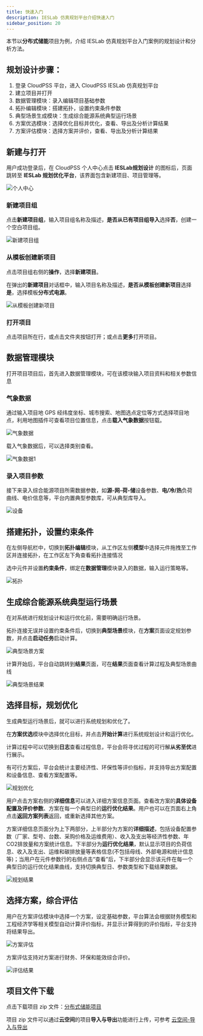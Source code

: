 ```yaml
---
title: 快速入门
description: IESLab 仿真规划平台介绍快速入门
sidebar_position: 20
---
```


本节以**分布式储能**项目为例，介绍 IESLab 仿真规划平台入门案例的规划设计和分析方法。


## 规划设计步骤：
 1.	登录 CloudPSS 平台，进入 CloudPSS IESLab 仿真规划平台
 2.	建立项目并打开
 3.	数据管理模块：录入编辑项目基础参数
 4.	拓扑编辑模块：搭建拓扑，设置约束条件参数
 5.	典型场景生成模块：生成综合能源系统典型运行场景
 6.	方案优选模块：选择优化目标并优化，查看、导出及分析计算结果
 7.	方案评估模块：选择方案并评价，查看、导出及分析计算结果


## 新建与打开

用户成功登录后，在 CloudPSS 个人中心点击 **IESLab规划设计** 的图标后，页面跳转至 **IESLab 规划优化平台**，该界面包含新建项目、项目管理等。

![个人中心](./center.png "个人中心")


### 新建项目组

点击**新建项目组**，输入项目组名称及描述，**是否从已有项目组导入**选择**否**，创建一个空白项目组。

![新建项目组](./newprofilo.png "新建项目组")

### 从模板创建新项目

点击项目组右侧的**操作**，选择**新建项目**。

在弹出的**新建项目**对话框中，输入项目名称及描述，**是否从模板创建新项目**选择**是**，选择模板**分布式电源**。

![从模板创建新项目](./new1.png "从模板创建新项目")

### 打开项目

点击项目所在行，或点击文件夹按钮打开；或点击**更多**打开项目。



## 数据管理模块

打开项目项目后，首先进入数据管理模块，可在该模块输入项目资料和相关参数信息

### 气象数据

通过输入项目地 GPS 经纬度坐标、城市搜索、地图选点定位等方式选择项目地点，利用地图插件可查看项目位置信息，点击**载入气象数据**按钮载。

![气象数据](./meteoro.png "气象数据")


载入气象数据后，可以选择类别查看。

![气象数据1](./meteoro1.png "气象数据1")

### 录入项目参数

接下来录入综合能源项目所需数据参数，如**源-网-荷-储**设备参数、**电/冷/热**负荷曲线、电价信息等，平台内置典型参数库，可从典型库导入。

![设备](./device.png "设备")

## 搭建拓扑，设置约束条件

在左侧导航栏中，切换到**拓扑编辑**模块，从工作区左侧**模型**中选择元件拖拽至工作区并连接拓扑，在工作区左下角查看拓扑连接情况

选中元件并设置**约束条件**，绑定在**数据管理**模块录入的数据，输入运行策略等。

![拓扑](./topo.png "拓扑")

## 生成综合能源系统典型运行场景

在对系统进行规划设计和运行优化前，需要明确运行场景。

拓扑连接无误并设置约束条件后，切换到**典型场景**模块，在**方案**页面设定规划参数，并点击**启动任务**启动计算。

![典型场景方案](./typical.png )


计算开始后，平台自动跳转到**结果**页面，可在**结果**页面查看计算过程及典型场景曲线

![典型场景结果](./typical-result.png)

## 选择目标，规划优化

生成典型运行场景后，就可以进行系统规划和优化了。

在**方案优选**模块中选择优化目标，并点击**开始计算**进行系统规划设计和运行优化。


计算过程中可以切换到**日志**查看过程信息，平台会将寻优过程的可行解**从劣至优**进行展示。

有可行方案后，平台会统计主要经济性、环保性等评价指标，并支持导出方案配置和设备信息、查看方案配置等。

![规划优化](./optimization.png )


用户点击方案右侧的**详细信息**可以进入详细方案信息页面。查看改方案的**具体设备配置及评价参数**、方案在每一个典型日的**运行优化结果**。用户也可以在页面右上角点击**返回方案列表**返回，或重新选择其他方案。

方案详细信息页面分为上下两部分，上半部分为方案的**详细描述**，包括设备配置参数（厂家、型号、台数、采购价格及运维费用）、收入及支出等经济性参数、年CO2排放量和方案统计信息。下半部分为**运行优化结果**，默认显示项目的负荷信息、收入及支出、运维和碳排放量等表格信息(不包括母线、外部电源和统计信息等)；当用户在元件参数行的右侧点击“查看”后，下半部分会显示该元件在每一个典型日的运行优化结果曲线，支持切换典型日、参数类型和下载结果数据。

![规划结果](./optimization-result.png)

## 选择方案，综合评估

用户在方案评估模块中选择一个方案，设定基础参数，平台算法会根据财务模型和工程经济学等相关模型自动计算评价指标，并显示计算得到的评价指标，平台支持将结果导出。

![方案评估](./evaluation.png)


方案评估支持对方案进行财务、环保和能效综合评价。

![评估结果](./evaluation-result.png)


## 项目文件下载

点击下载项目 zip 文件：[分布式储能项目](./distributed-storage.zip)  

项目 zip 文件可以通过**云空间**的项目**导入与导出**功能进行上传，可参考 [云空间-导入与导出](../30-cloud-space/index.md#导入与导出)